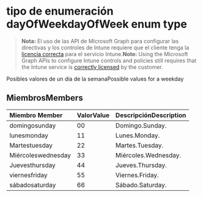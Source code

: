 # <a name="dayofweek-enum-type"></a><span data-ttu-id="2be11-101">tipo de enumeración dayOfWeek</span><span class="sxs-lookup"><span data-stu-id="2be11-101">dayOfWeek enum type</span></span>

> <span data-ttu-id="2be11-102">**Nota:** El uso de las API de Microsoft Graph para configurar las directivas y los controles de Intune requiere que el cliente tenga la [licencia correcta](https://go.microsoft.com/fwlink/?linkid=839381) para el servicio Intune.</span><span class="sxs-lookup"><span data-stu-id="2be11-102">**Note:** Using the Microsoft Graph APIs to configure Intune controls and policies still requires that the Intune service is [correctly licensed](https://go.microsoft.com/fwlink/?linkid=839381) by the customer.</span></span>

<span data-ttu-id="2be11-103">Posibles valores de un día de la semana</span><span class="sxs-lookup"><span data-stu-id="2be11-103">Possible values for a weekday</span></span>
## <a name="members"></a><span data-ttu-id="2be11-104">Miembros</span><span class="sxs-lookup"><span data-stu-id="2be11-104">Members</span></span>
|<span data-ttu-id="2be11-105">Miembro	</span><span class="sxs-lookup"><span data-stu-id="2be11-105">Member</span></span>|<span data-ttu-id="2be11-106">Valor</span><span class="sxs-lookup"><span data-stu-id="2be11-106">Value</span></span>|<span data-ttu-id="2be11-107">Descripción</span><span class="sxs-lookup"><span data-stu-id="2be11-107">Description</span></span>|
|:---|:---|:---|
|<span data-ttu-id="2be11-108">domingo</span><span class="sxs-lookup"><span data-stu-id="2be11-108">sunday</span></span>|<span data-ttu-id="2be11-109">0</span><span class="sxs-lookup"><span data-stu-id="2be11-109">0</span></span>|<span data-ttu-id="2be11-110">Domingo.</span><span class="sxs-lookup"><span data-stu-id="2be11-110">Sunday.</span></span>|
|<span data-ttu-id="2be11-111">lunes</span><span class="sxs-lookup"><span data-stu-id="2be11-111">monday</span></span>|<span data-ttu-id="2be11-112">1</span><span class="sxs-lookup"><span data-stu-id="2be11-112">1</span></span>|<span data-ttu-id="2be11-113">Lunes.</span><span class="sxs-lookup"><span data-stu-id="2be11-113">Monday.</span></span>|
|<span data-ttu-id="2be11-114">Martes</span><span class="sxs-lookup"><span data-stu-id="2be11-114">tuesday</span></span>|<span data-ttu-id="2be11-115">2</span><span class="sxs-lookup"><span data-stu-id="2be11-115">2</span></span>|<span data-ttu-id="2be11-116">Martes.</span><span class="sxs-lookup"><span data-stu-id="2be11-116">Tuesday.</span></span>|
|<span data-ttu-id="2be11-117">Miércoles</span><span class="sxs-lookup"><span data-stu-id="2be11-117">wednesday</span></span>|<span data-ttu-id="2be11-118">3</span><span class="sxs-lookup"><span data-stu-id="2be11-118">3</span></span>|<span data-ttu-id="2be11-119">Miércoles.</span><span class="sxs-lookup"><span data-stu-id="2be11-119">Wednesday.</span></span>|
|<span data-ttu-id="2be11-120">Jueves</span><span class="sxs-lookup"><span data-stu-id="2be11-120">thursday</span></span>|<span data-ttu-id="2be11-121">4</span><span class="sxs-lookup"><span data-stu-id="2be11-121">4</span></span>|<span data-ttu-id="2be11-122">Jueves.</span><span class="sxs-lookup"><span data-stu-id="2be11-122">Thursday.</span></span>|
|<span data-ttu-id="2be11-123">viernes</span><span class="sxs-lookup"><span data-stu-id="2be11-123">friday</span></span>|<span data-ttu-id="2be11-124">5</span><span class="sxs-lookup"><span data-stu-id="2be11-124">5</span></span>|<span data-ttu-id="2be11-125">Viernes.</span><span class="sxs-lookup"><span data-stu-id="2be11-125">Friday.</span></span>|
|<span data-ttu-id="2be11-126">sábado</span><span class="sxs-lookup"><span data-stu-id="2be11-126">saturday</span></span>|<span data-ttu-id="2be11-127">6</span><span class="sxs-lookup"><span data-stu-id="2be11-127">6</span></span>|<span data-ttu-id="2be11-128">Sábado.</span><span class="sxs-lookup"><span data-stu-id="2be11-128">Saturday.</span></span>|



